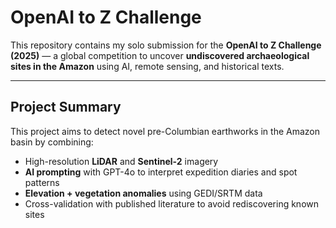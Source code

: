 # OpenAI to Z Challenge

This repository contains my solo submission for the **OpenAI to Z Challenge (2025)** — a global competition to uncover **undiscovered archaeological sites in the Amazon** using AI, remote sensing, and historical texts.

---

## Project Summary

This project aims to detect novel pre-Columbian earthworks in the Amazon basin by combining:

- High-resolution **LiDAR** and **Sentinel-2** imagery
- **AI prompting** with GPT-4o to interpret expedition diaries and spot patterns
- **Elevation + vegetation anomalies** using GEDI/SRTM data
- Cross-validation with published literature to avoid rediscovering known sites
